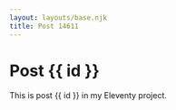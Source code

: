 ```yaml
---
layout: layouts/base.njk
title: Post 14611
---
```


# Post {{ id }}

This is post {{ id }} in my Eleventy project.
